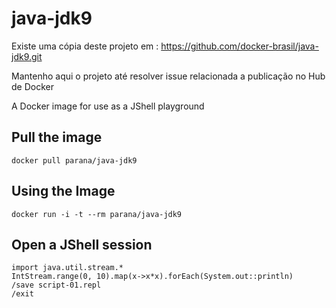 # java-jdk9

Existe uma cópia deste projeto em : https://github.com/docker-brasil/java-jdk9.git 

Mantenho aqui o projeto até resolver issue relacionada a publicação no Hub de Docker

A Docker image for use as a JShell playground

## Pull the image

    docker pull parana/java-jdk9

## Using the Image

    docker run -i -t --rm parana/java-jdk9

## Open a JShell session

    import java.util.stream.*
    IntStream.range(0, 10).map(x->x*x).forEach(System.out::println)
    /save script-01.repl 
    /exit
